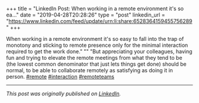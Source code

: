 +++
title = "LinkedIn Post: When working in a remote environment it's so ea..."
date = "2019-04-28T20:28:26"
type = "post"
linkedin_url = "https://www.linkedin.com/feed/update/urn:li:share:6528364159455756289"
+++

When working in a remote environment it's so easy to fall into the trap of monotony and sticking to remote presence only for the minimal interaction required to get the work done."
""
"But appreciating your colleagues, having fun and trying to elevate the remote meetings from what they tend to be (the lowest common denominator that just lets things get done) should be normal, to be able to collaborate remotely as satisfying as doing it in person. [#remote](https://www.linkedin.com/feed/hashtag/remote) [#interaction](https://www.linkedin.com/feed/hashtag/interaction) [#remoteteams](https://www.linkedin.com/feed/hashtag/remoteteams)

---

*This post was originally published on [LinkedIn](https://www.linkedin.com/in/adrianmoreno/recent-activity/all/).*